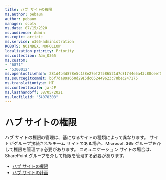 ```yaml
---
title: ハブ サイトの権限
ms.author: pebaum
author: pebaum
manager: scotv
ms.date: 07/15/2020
ms.audience: Admin
ms.topic: article
ms.service: o365-administration
ROBOTS: NOINDEX, NOFOLLOW
localization_priority: Priority
ms.collection: Adm_O365
ms.custom:
- "6871"
- "5300012"
ms.openlocfilehash: 281d4b4d878e5c128e27ef2f586521d7d81744e5a43c88ceef52c6aceeabf0a0
ms.sourcegitcommit: b5f7da89a650d2915dc652449623c78be6247175
ms.translationtype: HT
ms.contentlocale: ja-JP
ms.lasthandoff: 08/05/2021
ms.locfileid: "54078303"
---
```

# <a name="hub-site-permissions"></a>ハブ サイトの権限

ハブ サイトの権限の管理は、基になるサイトの種類によって異なります。 サイトがグループ接続されたチーム サイトである場合、Microsoft 365 グループを介して権限を管理する必要があります。 コミュニケーション サイトの場合は、SharePoint グループを介して権限を管理する必要があります。

- [ハブ サイトの権限](https://docs.microsoft.com/sharepoint/modern-experience-sharing-permissions#hub-site-permissions)  
- [ハブ サイトの計画](https://docs.microsoft.com/sharepoint/planning-hub-sites)
